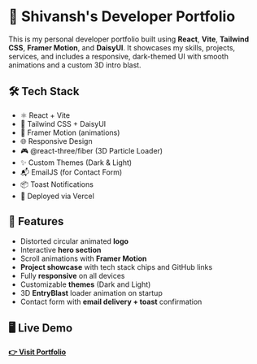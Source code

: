 # 🚀 Shivansh's Developer Portfolio

This is my personal developer portfolio built using **React**, **Vite**, **Tailwind CSS**, **Framer Motion**, and **DaisyUI**. It showcases my skills, projects, services, and includes a responsive, dark-themed UI with smooth animations and a custom 3D intro blast.

## 🛠 Tech Stack

- ⚛️ React + Vite
- 🎨 Tailwind CSS + DaisyUI
- 🧠 Framer Motion (animations)
- 🌐 Responsive Design
- 🎮 @react-three/fiber (3D Particle Loader)
- ✨ Custom Themes (Dark & Light)
- 📬 EmailJS (for Contact Form)
- 📦 Toast Notifications
- 🧰 Deployed via Vercel

## 📸 Features

- Distorted circular animated **logo**
- Interactive **hero section**
- Scroll animations with **Framer Motion**
- **Project showcase** with tech stack chips and GitHub links
- Fully **responsive** on all devices
- Customizable **themes** (Dark and Light)
- 3D **EntryBlast** loader animation on startup
- Contact form with **email delivery + toast** confirmation

## 🖥️ Live Demo

**[👉 Visit Portfolio](https://shivansh-portfolio-eta.vercel.app/)**
